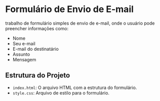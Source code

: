 # Formulário de Envio de E-mail

trabalho de formulário simples de envio de e-mail, onde o usuário pode preencher informações como:

- Nome
- Seu e-mail
- E-mail do destinatário
- Assunto
- Mensagem

## Estrutura do Projeto

- `index.html`: O arquivo HTML com a estrutura do formulário.
- `style.css`: Arquivo de estilo para o formulário.
